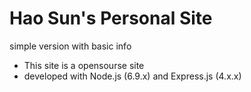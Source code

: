 # Hao Sun's Personal Site
simple version with basic info
- This site is a opensourse site
- developed with Node.js (6.9.x) and Express.js (4.x.x)